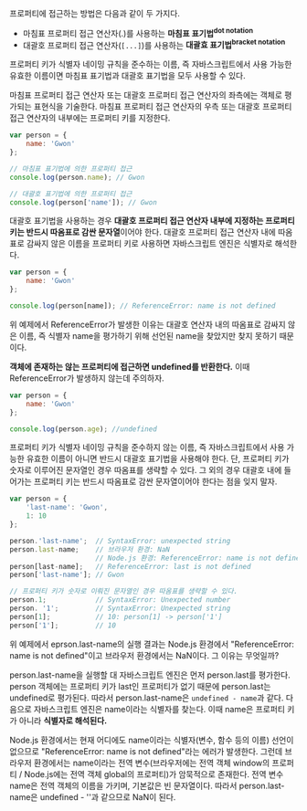 프로퍼티에 접근하는 방법은 다음과 같이 두 가지다.

- 마침표 프로퍼티 접근 연산자(.)를 사용하는 **마침표 표기법<sup>dot notation</sup>**
- 대괄호 프로퍼티 접근 연산자(`[...]`)를 사용하는 **대괄효 표기법<sup>bracket notation</sup>**

프로퍼티 키가 식별자 네이밍 규칙을 준수하는 이름, 즉 자바스크립트에서 사용 가능한 유효한 이름이면 마침표 표기법과 대괄호 표기법을 모두 사용할 수 있다.

마침표 프로퍼티 접근 연산자 또는 대괄호 프로퍼티 접근 연산자의 좌측에는 객체로 평가되는 표현식을 기술한다. 마침표 프로퍼티 접근 연산자의 우측 또는 대괄호 프로퍼티 접근 연산자의 내부에는 프로퍼티 키를 지정한다.

```javascript
var person = {
	name: 'Gwon'
};

// 마침표 표기법에 의한 프로퍼티 접근
console.log(person.name); // Gwon

// 대괄호 표기법에 의한 프로퍼티 접근
console.log(person['name']); // Gwon
```

대괄호 표기법을 사용하는 경우 **대괄호 프로퍼티 접근 연산자 내부에 지정하는 프로퍼티 키는 반드시 따옴표로 감싼 문자열**이어야 한다. 대괄호 프로퍼티 접근 연산자 내에 따옴표로 감싸지 않은 이름을 프로퍼티 키로 사용하면 자바스크립트 엔진은 식별자로 해석한다.

```javascript
var person = {
	name: 'Gwon'
};

console.log(person[name]); // ReferenceError: name is not defined
```

위 예제에서 ReferenceError가 발생한 이유는 대괄호 연산자 내의 따옴표로 감싸지 않은 이름, 즉 식별자 name을 평가하기 위해 선언된 name을 찾았지만 찾지 못하기 때문이다.

**객체에 존재하는 않는 프로퍼티에 접근하면 undefined를 반환한다.** 이때 ReferenceError가 발생하지 않는데 주의하자.

```javascript
var person = {
	name: 'Gwon'
};

console.log(person.age); //undefined
```

프로퍼티 키가 식별자 네이밍 규칙을 준수하지 않는 이름, 즉 자바스크립트에서 사용 가능한 유효한 이름이 아니면 반드시 대괄호 표기법을 사용해야 한다. 단, 프로퍼티 키가 숫자로 이루어진 문자열인 경우 따옴표를 생략할 수 있다. 그 외의 경우 대괄호 내에 들어가는 프로퍼티 키는 반드시 따옴표로 감싼 문자열이어야 한다는 점을 잊지 말자.

```javascript
var person = {
	'last-name': 'Gwon',
	1: 10
};

person.'last-name';  // SyntaxError: unexpected string
person.last-name;    // 브라우저 환경: NaN
                     // Node.js 환경: ReferenceError: name is not defined
person[last-name];   // ReferenceError: last is not defined
person['last-name']; // Gwon

// 프로퍼티 키가 숫자로 이뤄진 문자열인 경우 따옴표를 생략할 수 있다.
person.1;            // SyntaxError: Unexpected number
person. '1';         // SyntaxError: Unexpected string
person[1];           // 10: person[1] -> person['1']
person['1'];         // 10
```

위 예제에서 eprson.last-name의 실행 결과는 Node.js 환경에서 "ReferenceError: name is not defined"이고 브라우저 환경에서는 NaN이다. 그 이유는 무엇일까?

person.last-name을 실행할 대 자바스크립트 엔진은 먼저 person.last를 평가한다. person 객체에는 프로퍼티 키가 last인 프로퍼티가 없기 때문에 person.last는 undefined로 평가된다. 따라서 person.last-name은 `undefined - name`과 같다. 다음으로 자바스크립트 엔진은 name이라는 식별자를 찾는다. 이때 name은 프로퍼티 키가 아니라 **식별자로 해석된다.**

Node.js 환경에서는 현재 어디에도 name이라는 식별자(변수, 함수 등의 이름) 선언이 없으므로 "ReferenceError: name is not defined"라는 에러가 발생한다. 그런데 브라우저 환경에서는 name이라는 전역 변수(브라우저에는 전역 객체 window의 프로퍼티 / Node.js에는 전역 객체 global의 프로퍼티)가 암묵적으로 존재한다. 전역 변수 name은 전역 객체의 이름을 가키며, 기본값은 빈 문자열이다. 따라서 person.last-name은 undefined - ''과 같으므로 NaN이 된다.